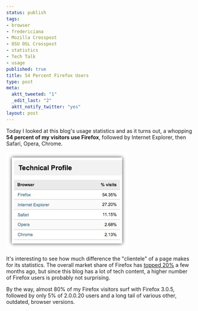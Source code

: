 ```yaml
--- 
status: publish
tags: 
- browser
- fredericiana
- Mozilla Crosspost
- OSU OSL Crosspost
- statistics
- Tech Talk
- usage
published: true
title: 54 Percent Firefox Users
type: post
meta: 
  aktt_tweeted: "1"
  _edit_last: "2"
  aktt_notify_twitter: "yes"
layout: post
---
```

Today I looked at this blog's usage statistics and as it turns out, a whopping <strong>54 percent of my visitors use Firefox</strong>, followed by Internet Explorer, then Safari, Opera, Chrome.

<img src="/media/wp/2009/01/fredericiana-browser-statistics.jpg" alt="fredericiana Browser Statistics" title="fredericiana Browser Statistics" width="327" height="261" class="alignnone size-full wp-image-2015" />

It's interesting to see how much difference the "clientele" of a page makes for its statistics. The overall market share of Firefox has <a href="http://blog.mozilla.com/metrics/2008/11/03/its-official-firefox-surpasses-20-worldwide-market-share/">topped 20%</a> a few months ago, but since this blog has a lot of tech content, a higher number of Firefox users is probably not surprising.

By the way, almost 80% of my Firefox visitors surf with Firefox 3.0.5, followed by only 5% of 2.0.0.20 users and a long tail of various other, outdated, browser versions.
